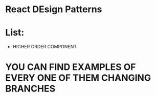 # React DEsign Patterns
# List:
- HIGHER ORDER COMPONENT

# YOU CAN FIND EXAMPLES OF EVERY ONE OF THEM CHANGING BRANCHES 


